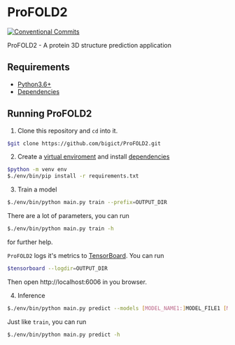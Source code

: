 # ProFOLD2

[![Conventional Commits](https://img.shields.io/badge/Conventional%20Commits-1.0.0-yellow.svg)](https://conventionalcommits.org)

ProFOLD2 - A protein 3D structure prediction application

## Requirements

* [Python3.6+](https://www.python.org)
* [Dependencies](https://github.com/bigict/ProFOLD2/network/dependencies)

## Running ProFOLD2

1.  Clone this repository and `cd` into it.
  ```bash
  $git clone https://github.com/bigict/ProFOLD2.git
  ```
2.  Create a [virtual enviroment](https://docs.python.org/3/library/venv.html) and install [dependencies](https://github.com/bigict/ProFOLD2/network/dependencies)
  ```bash
  $python -m venv env
  $./env/bin/pip install -r requirements.txt
  ```
3.  Train a model
  ```bash
  $./env/bin/python main.py train --prefix=OUTPUT_DIR
  ```
  
  There are a lot of parameters, you can run
    
  ```bash
  $./env/bin/python main.py train -h
  ```
  
  for further help.
  
  `ProFOLD2` logs it's metrics to [TensorBoard](https://www.tensorflow.org/tensorboard). You can run
  
  ```bash
  $tensorboard --logdir=OUTPUT_DIR
  ```
  
  Then open http://localhost:6006 in you browser.
  
4.  Inference
  ```bash
  $./env/bin/python main.py predict --models [MODEL_NAME1:]MODEL_FILE1 [MODEL_NAME2:]MODEL_FILE2
  ```
  
  Just like `train`, you can run
  ```bash
  $./env/bin/python main.py predict -h
  ```
  
